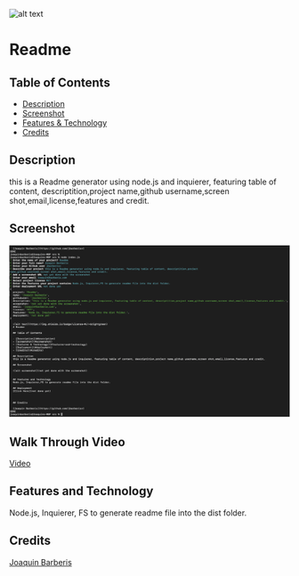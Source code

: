 
  ![alt text](https://img.shields.io/badge/License-MIT-brightgreen)
  # Readme
        
  ## Table of Contents

  - [Description](#description)
  - [Screenshot](#screenshot)
  - [Features & Technology](#features-and-technology)
  - [Credits](#credits)

  ## Description
  this is a Readme generator using node.js and inquierer, featuring table of content, descriptition,project name,github username,screen shot,email,license,features and credit.

  ## Screenshot

  ![alt screenshot](https://github.com/jbarberisv/readme-jbv/blob/main/assets/images/screenshot-Read.png?raw=true)
  
  ## Walk Through Video
  
  [Video](https://drive.google.com/file/d/1VfWWMCGRWavt0T4PJCbFVQPtQJMZtX8y/view)
  

  ## Features and Technology
  Node.js, Inquierer, FS to generate readme file into the dist folder.

  
  
  ## Credits
  
  [Joaquin Barberis](https://github.com/jbarberisv)
